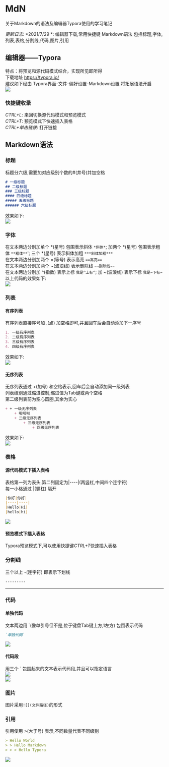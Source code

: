 # MdN
关于Markdown的语法及编辑器Typora使用的学习笔记  

*更新日志:*
*2021/7/29 *: 编辑器下载,常用快捷键 Markdown语法 包括标题,字体,列表,表格,分割线,代码,图片,引用


## 编辑器——Typora
特点：将预览和源代码模式结合，实现所见即所得  
下载地址 https://typora.io/  
建议如下经由 Typora界面-文件-偏好设置-Markdown设置 将拓展语法开启    
![](https://github.com/SValeriey/MdN/blob/main/MdN_Images/%E6%8B%93%E5%B1%95%E8%AF%AD%E6%B3%95.png?raw=true)

### 快捷键收录
*CTRL+L*:	来回切换源代码模式和预览模式  
*CTRL+T*:	预览模式下快速插入表格  
*CTRL+单击链接*:	打开链接  


## Markdown语法

### 标题
标题分六级,需要加对应级别个数的#(井号)并加空格
```markdown
# 一级标题
## 二级标题
### 三级标题
#### 四级标题
##### 五级标题
###### 六级标题
```
效果如下:  
![](https://github.com/SValeriey/MdN/blob/main/MdN_Images/%E6%A0%87%E9%A2%98.png?raw=true)

### 字体
在文本两边分别加单个 *(星号) 包围表示斜体	`*斜体*`; 加两个 *(星号) 包围表示粗体	`**粗体**`'; 三个 *(星号) 表示斜体加粗	`***斜体加粗***`  
在文本两边分别加两个 =(等号) 表示高亮	`==高亮==`  
在文本两边分别加两个 ~(波浪线) 表示删除线		`~~删除线~~`  
在文本两边分别加 ^(指数) 表示上标	`我是^上标^`; 加 ~(波浪线) 表示下标	`我是~下标~`  
以上代码的效果如下:  
![](https://github.com/SValeriey/MdN/blob/main/MdN_Images/%E5%AD%97%E4%BD%93.jpg?raw=true)

### 列表

#### 有序列表
有序列表直接序号加 .(点) 加空格即可,并且回车后会自动添加下一序号
```markdown
1. 一级有序列表
2. 二级有序列表
3. 三级有序列表
4. 四级有序列表
```
效果如下:  
![](https://github.com/SValeriey/MdN/blob/main/MdN_Images/%E6%9C%89%E5%BA%8F%E5%88%97%E8%A1%A8.png?raw=true)

#### 无序列表
无序列表通过 +(加号) 和空格表示,回车后会自动添加同一级列表  
列表级别通过缩进控制,缩进值为Tab键或两个空格  
第二级列表前为空心圆圈,其余为实心  
```markdown
+ + 一级无序列表
	+ 啦啦啦 
	+ 二级无序列表
		+ 三级无序列表
			+ 四级无序列表
```
效果如下:  
![](https://github.com/SValeriey/MdN/blob/main/MdN_Images/%E6%97%A0%E5%BA%8F%E5%88%97%E8%A1%A8.png?raw=true)

### 表格

#### 源代码模式下插入表格
表格第一列为表头,第二列固定为|----|(两竖杠,中间四个连字符)  
每一小格通过 |(竖杠) 隔开  

```markdown
|你好|你好|
|----|----|
|Hello|Hi|
|hello|hi|
```
  
![](https://github.com/SValeriey/MdN/blob/main/MdN_Images/%E8%A1%A8%E6%A0%BC.png?raw=true)

#### 预览模式下插入表格
Typora预览模式下,可以使用快捷键*CTRL+T*快速插入表格  

### 分割线
三个以上 -(连字符) 即表示下划线  
```markdown
---------
```
------------

### 代码

#### 单独代码
文本两边用 `(像单引号但不是,位于键盘Tab键上方,1左方) 包围表示代码  
```markdown
`单独代码`
```
![](https://github.com/SValeriey/MdN/blob/main/MdN_Images/%E5%8D%95%E7%8B%AC%E4%BB%A3%E7%A0%81.png?raw=true)

#### 代码段
用三个 ` 包围起来的文本表示代码段,并且可以指定语言  
![](https://github.com/SValeriey/MdN/blob/main/MdN_Images/%E4%BB%A3%E7%A0%81%E6%AE%B51.png?raw=true)  
![](https://github.com/SValeriey/MdN/blob/main/MdN_Images/%E4%BB%A3%E7%A0%81%E6%AE%B52.png?raw=true)  

### 图片
图片采用`![](文件路径)`的形式  

### 引用
引用使用 >(大于号) 表示,不同数量代表不同级别  
```markdown
> Hello World
> > Hello Markdown
> > > Hello Typora
```
![](https://github.com/SValeriey/MdN/blob/main/MdN_Images/%E5%BC%95%E7%94%A8.png?raw=true)  
